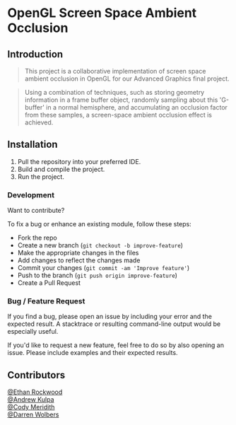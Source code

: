 # OpenGL Screen Space Ambient Occlusion

## Introduction

>This project is a collaborative implementation of screen space ambient occlusion in OpenGL for our Advanced Graphics final project.

>Using a combination of techniques, such as storing geometry information in a frame buffer object, randomly sampling about this 'G-buffer' in a normal hemisphere, and accumulating an occlusion factor from these samples, a screen-space ambient occlusion effect is achieved.

## Installation

1. Pull the repository into your preferred IDE.
2. Build and compile the project.
3. Run the project.


### Development
Want to contribute?

To fix a bug or enhance an existing module, follow these steps:

- Fork the repo
- Create a new branch (`git checkout -b improve-feature`)
- Make the appropriate changes in the files
- Add changes to reflect the changes made
- Commit your changes (`git commit -am 'Improve feature'`)
- Push to the branch (`git push origin improve-feature`)
- Create a Pull Request 

### Bug / Feature Request

If you find a bug, please open an issue by including your error and the expected result. A stacktrace or resulting command-line output would be especially useful.

If you'd like to request a new feature, feel free to do so by also opening an issue. Please include examples and their expected results.

## Contributors

[@Ethan Rockwood](https://github.com/drockwood94)  
[@Andrew Kulpa](https://github.com/Andrew-Kulpa)  
[@Cody Meridith](https://github.com/Cbmeridith)  
[@Darren Wolbers](https://github.com/rukkro)  
